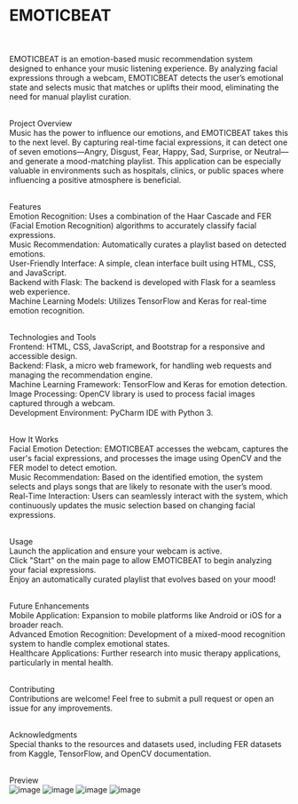 # EMOTICBEAT<br><br>

EMOTICBEAT is an emotion-based music recommendation system designed to enhance your music listening experience. By analyzing facial expressions through a webcam, EMOTICBEAT detects the user’s emotional state and selects music that matches or uplifts their mood, eliminating the need for manual playlist curation.<br><br>

Project Overview<br>
Music has the power to influence our emotions, and EMOTICBEAT takes this to the next level. By capturing real-time facial expressions, it can detect one of seven emotions—Angry, Disgust, Fear, Happy, Sad, Surprise, or Neutral—and generate a mood-matching playlist. This application can be especially valuable in environments such as hospitals, clinics, or public spaces where influencing a positive atmosphere is beneficial.<br><br>

Features<br>
Emotion Recognition: Uses a combination of the Haar Cascade and FER (Facial Emotion Recognition) algorithms to accurately classify facial expressions.<br>
Music Recommendation: Automatically curates a playlist based on detected emotions.<br>
User-Friendly Interface: A simple, clean interface built using HTML, CSS, and JavaScript.<br>
Backend with Flask: The backend is developed with Flask for a seamless web experience.<br>
Machine Learning Models: Utilizes TensorFlow and Keras for real-time emotion recognition.<br><br>

Technologies and Tools<br>
Frontend: HTML, CSS, JavaScript, and Bootstrap for a responsive and accessible design.<br>
Backend: Flask, a micro web framework, for handling web requests and managing the recommendation engine.<br>
Machine Learning Framework: TensorFlow and Keras for emotion detection.<br>
Image Processing: OpenCV library is used to process facial images captured through a webcam.<br>
Development Environment: PyCharm IDE with Python 3.<br><br>

How It Works<br>
Facial Emotion Detection: EMOTICBEAT accesses the webcam, captures the user's facial expressions, and processes the image using OpenCV and the FER model to detect emotion.<br>
Music Recommendation: Based on the identified emotion, the system selects and plays songs that are likely to resonate with the user’s mood.<br>
Real-Time Interaction: Users can seamlessly interact with the system, which continuously updates the music selection based on changing facial expressions.<br><br>

Usage<br>
Launch the application and ensure your webcam is active.<br>
Click "Start" on the main page to allow EMOTICBEAT to begin analyzing your facial expressions.<br>
Enjoy an automatically curated playlist that evolves based on your mood!<br><br>

Future Enhancements<br>
Mobile Application: Expansion to mobile platforms like Android or iOS for a broader reach.<br>
Advanced Emotion Recognition: Development of a mixed-mood recognition system to handle complex emotional states.<br>
Healthcare Applications: Further research into music therapy applications, particularly in mental health.<br><br>

Contributing<br>
Contributions are welcome! Feel free to submit a pull request or open an issue for any improvements.<br><br>

Acknowledgments<br>
Special thanks to the resources and datasets used, including FER datasets from Kaggle, TensorFlow, and OpenCV documentation.<br><br>

Preview<br>
![image](https://github.com/user-attachments/assets/6d96cdad-468b-401a-86e2-e0da672a92c2)
![image](https://github.com/user-attachments/assets/c8142f70-7695-40d2-be1b-9cd64853faac)
![image](https://github.com/user-attachments/assets/0824e869-4687-4cf0-a4a2-262cc0c456e3)
![image](https://github.com/user-attachments/assets/28383535-91e3-4559-9b85-2efdf546c3cd)





